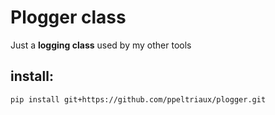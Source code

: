 # Plogger class
Just a **logging class** used by my other tools

## install:
```
pip install git+https://github.com/ppeltriaux/plogger.git
```
